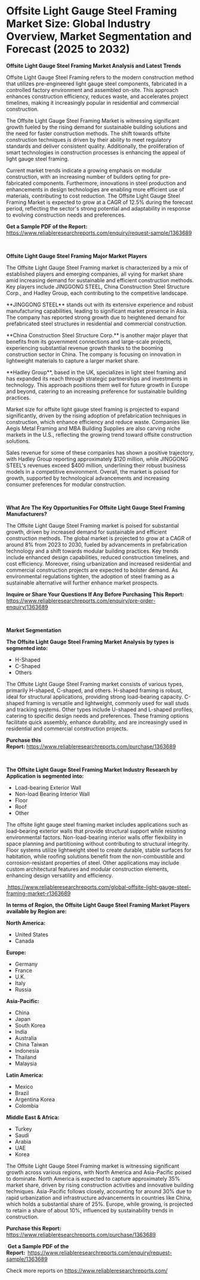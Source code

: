 <p><h1>Offsite Light Gauge Steel Framing Market Size: Global Industry Overview, Market Segmentation and Forecast (2025 to 2032)</h1></p><p><strong>Offsite Light Gauge Steel Framing Market Analysis and Latest Trends</strong></p>
<p><p>Offsite Light Gauge Steel Framing refers to the modern construction method that utilizes pre-engineered light gauge steel components, fabricated in a controlled factory environment and assembled on-site. This approach enhances construction efficiency, reduces waste, and accelerates project timelines, making it increasingly popular in residential and commercial construction. </p><p>The Offsite Light Gauge Steel Framing Market is witnessing significant growth fueled by the rising demand for sustainable building solutions and the need for faster construction methods. The shift towards offsite construction techniques is driven by their ability to meet regulatory standards and deliver consistent quality. Additionally, the proliferation of smart technologies in construction processes is enhancing the appeal of light gauge steel framing.</p><p>Current market trends indicate a growing emphasis on modular construction, with an increasing number of builders opting for pre-fabricated components. Furthermore, innovations in steel production and enhancements in design technologies are enabling more efficient use of materials, contributing to cost reduction. The Offsite Light Gauge Steel Framing Market is expected to grow at a CAGR of 12.5% during the forecast period, reflecting the sector's strong potential and adaptability in response to evolving construction needs and preferences.</p></p>
<p><strong>Get a Sample PDF of the Report:&nbsp;</strong> <a href="https://www.reliableresearchreports.com/enquiry/request-sample/1363689?utm_campaign=2797&utm_medium=2&utm_source=Github&utm_content=ia&utm_term=03042025&utm_id=offsite-light-gauge-steel-framing">https://www.reliableresearchreports.com/enquiry/request-sample/1363689</a></p>
<p>&nbsp;</p>
<p><strong>Offsite Light Gauge Steel Framing Major Market Players</strong></p>
<p><p>The Offsite Light Gauge Steel Framing market is characterized by a mix of established players and emerging companies, all vying for market share amid increasing demand for sustainable and efficient construction methods. Key players include JINGGONG STEEL, China Construction Steel Structure Corp., and Hadley Group, each contributing to the competitive landscape.</p><p>**JINGGONG STEEL** stands out with its extensive experience and robust manufacturing capabilities, leading to significant market presence in Asia. The company has reported strong growth due to heightened demand for prefabricated steel structures in residential and commercial construction.</p><p>**China Construction Steel Structure Corp.** is another major player that benefits from its government connections and large-scale projects, experiencing substantial revenue growth thanks to the booming construction sector in China. The company is focusing on innovation in lightweight materials to capture a larger market share.</p><p>**Hadley Group**, based in the UK, specializes in light steel framing and has expanded its reach through strategic partnerships and investments in technology. This approach positions them well for future growth in Europe and beyond, catering to an increasing preference for sustainable building practices.</p><p>Market size for offsite light gauge steel framing is projected to expand significantly, driven by the rising adoption of prefabrication techniques in construction, which enhance efficiency and reduce waste. Companies like Aegis Metal Framing and MBA Building Supplies are also carving niche markets in the U.S., reflecting the growing trend toward offsite construction solutions.</p><p>Sales revenue for some of these companies has shown a positive trajectory, with Hadley Group reporting approximately $120 million, while JINGGONG STEEL's revenues exceed $400 million, underlining their robust business models in a competitive environment. Overall, the market is poised for growth, supported by technological advancements and increasing consumer preferences for modular construction.</p></p>
<p>&nbsp;</p>
<p><strong>What Are The Key Opportunities For Offsite Light Gauge Steel Framing Manufacturers?</strong></p>
<p><p>The Offsite Light Gauge Steel Framing market is poised for substantial growth, driven by increased demand for sustainable and efficient construction methods. The global market is projected to grow at a CAGR of around 8% from 2023 to 2030, fueled by advancements in prefabrication technology and a shift towards modular building practices. Key trends include enhanced design capabilities, reduced construction timelines, and cost efficiency. Moreover, rising urbanization and increased residential and commercial construction projects are expected to bolster demand. As environmental regulations tighten, the adoption of steel framing as a sustainable alternative will further enhance market prospects.</p></p>
<p><strong>Inquire or Share Your Questions If Any Before Purchasing This Report:</strong> <a href="https://www.reliableresearchreports.com/enquiry/pre-order-enquiry/1363689?utm_campaign=2797&utm_medium=2&utm_source=Github&utm_content=ia&utm_term=03042025&utm_id=offsite-light-gauge-steel-framing">https://www.reliableresearchreports.com/enquiry/pre-order-enquiry/1363689</a></p>
<p>&nbsp;</p>
<p><strong>Market Segmentation</strong></p>
<p><strong>The Offsite Light Gauge Steel Framing Market Analysis by types is segmented into:</strong></p>
<p><ul><li>H-Shaped</li><li>C-Shaped</li><li>Others</li></ul></p>
<p><p>The Offsite Light Gauge Steel Framing market consists of various types, primarily H-shaped, C-shaped, and others. H-shaped framing is robust, ideal for structural applications, providing strong load-bearing capacity. C-shaped framing is versatile and lightweight, commonly used for wall studs and tracking systems. Other types include U-shaped and L-shaped profiles, catering to specific design needs and preferences. These framing options facilitate quick assembly, enhance durability, and are increasingly used in residential and commercial construction projects.</p></p>
<p><strong>Purchase this Report:&nbsp;</strong><a href="https://www.reliableresearchreports.com/purchase/1363689?utm_campaign=2797&utm_medium=2&utm_source=Github&utm_content=ia&utm_term=03042025&utm_id=offsite-light-gauge-steel-framing">https://www.reliableresearchreports.com/purchase/1363689</a></p>
<p>&nbsp;</p>
<p><strong>The Offsite Light Gauge Steel Framing Market Industry Research by Application is segmented into:</strong></p>
<p><ul><li>Load-bearing Exterior Wall</li><li>Non-load Bearing Interior Wall</li><li>Floor</li><li>Roof</li><li>Other</li></ul></p>
<p><p>The offsite light gauge steel framing market includes applications such as load-bearing exterior walls that provide structural support while resisting environmental factors. Non-load-bearing interior walls offer flexibility in space planning and partitioning without contributing to structural integrity. Floor systems utilize lightweight steel to create durable, stable surfaces for habitation, while roofing solutions benefit from the non-combustible and corrosion-resistant properties of steel. Other applications may include custom architectural features and modular construction elements, enhancing design versatility and efficiency.</p></p>
<p><a href="https://www.reliableresearchreports.com/global-offsite-light-gauge-steel-framing-market-r1363689?utm_campaign=2797&utm_medium=2&utm_source=Github&utm_content=ia&utm_term=03042025&utm_id=offsite-light-gauge-steel-framing">&nbsp;https://www.reliableresearchreports.com/global-offsite-light-gauge-steel-framing-market-r1363689</a></p>
<p><strong>In terms of Region, the Offsite Light Gauge Steel Framing Market Players available by Region are:</strong></p>
<p>
    <p> <strong> North America: </strong>
        <ul>
            <li>United States</li>
            <li>Canada</li>
        </ul>
        </p> 
    <p> <strong> Europe: </strong>
        <ul>
            <li>Germany</li>
            <li>France</li>
            <li>U.K.</li>
            <li>Italy</li>
            <li>Russia</li>
        </ul>
        </p> 
    <p> <strong> Asia-Pacific: </strong>
        <ul>
            <li>China</li>
            <li>Japan</li>
            <li>South Korea</li>
            <li>India</li>
            <li>Australia</li>
            <li>China Taiwan</li>
            <li>Indonesia</li>
            <li>Thailand</li>
            <li>Malaysia</li>
        </ul>
        </p> 
    <p> <strong> Latin America: </strong>
        <ul>
            <li>Mexico</li>
            <li>Brazil</li>
            <li>Argentina Korea</li>
            <li>Colombia</li>
        </ul>
        </p> 
    <p> <strong> Middle East & Africa: </strong>
        <ul>
            <li>Turkey</li>
            <li>Saudi</li>
            <li>Arabia</li>
            <li>UAE</li>
            <li>Korea</li>
        </ul>
    </p>
    </p>
<p><p>The Offsite Light Gauge Steel Framing market is witnessing significant growth across various regions, with North America and Asia-Pacific poised to dominate. North America is expected to capture approximately 35% market share, driven by rising construction activities and innovative building techniques. Asia-Pacific follows closely, accounting for around 30% due to rapid urbanization and infrastructure advancements in countries like China, which holds a substantial share of 25%. Europe, while growing, is projected to retain a share of about 10%, influenced by sustainability trends in construction.</p></p>
<p><strong>Purchase this Report: </strong><a href="https://www.reliableresearchreports.com/purchase/1363689?utm_campaign=2797&utm_medium=2&utm_source=Github&utm_content=ia&utm_term=03042025&utm_id=offsite-light-gauge-steel-framing">https://www.reliableresearchreports.com/purchase/1363689</a></p>
<p>&nbsp;<strong>Get a Sample PDF of the Report:&nbsp;&nbsp;</strong><a href="https://www.reliableresearchreports.com/enquiry/request-sample/1363689?utm_campaign=2797&utm_medium=2&utm_source=Github&utm_content=ia&utm_term=03042025&utm_id=offsite-light-gauge-steel-framing">https://www.reliableresearchreports.com/enquiry/request-sample/1363689</a></p>
<p><strong></strong></p>
<p>Check more reports on <a href="https://www.reliableresearchreports.com/?utm_campaign=2797&utm_medium=2&utm_source=Github&utm_content=ia&utm_term=03042025&utm_id=offsite-light-gauge-steel-framing">https://www.reliableresearchreports.com/</a></p>